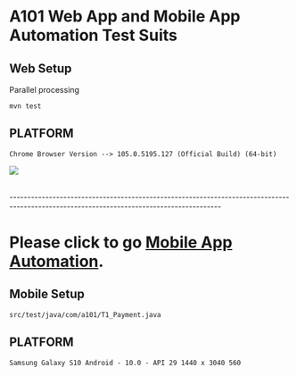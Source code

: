 # A101 Web App and Mobile App Automation Test Suits
## Web Setup
Parallel processing
```
mvn test
```
## PLATFORM
```
Chrome Browser Version --> 105.0.5195.127 (Official Build) (64-bit)
```
![](https://github.com/unaltugrul/A101TestOtomasyonPracticum/blob/localMaster/23.09.2022_16.21.55_REC.gif)

<br />
-----------------------------------------------------------------------------------------------------------------------------------------
<br />

# Please click to go [Mobile App Automation](https://github.com/unaltugrul/a101MobileApp1/).
## Mobile Setup

```
src/test/java/com/a101/T1_Payment.java
```
## PLATFORM

```
Samsung Galaxy S10 Android - 10.0 - API 29 1440 x 3040 560 
```
